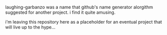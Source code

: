 laughing-garbanzo was a name that github's name generator alorgithm suggested for another project. i find it quite amusing.

i'm leaving this repository here as a placeholder for an eventual project that will live up to the hype...  

